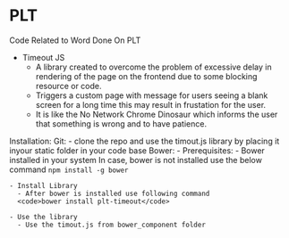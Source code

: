 # PLT
Code Related to Word Done On PLT

- Timeout JS
  - A library created to overcome the problem of excessive delay in rendering of the page on the frontend due to some blocking resource or code.
  - Triggers a custom page with message for users seeing a blank screen for a long time this may result in frustation for the user.
  - It is like the No Network Chrome Dinosaur which informs the user that something is wrong and to have patience.

Installation:
  Git:
    - clone the repo and use the timout.js library by placing it inyour static folder in your code base
  Bower:
    - Prerequisites:
      - Bower installed in your system
      In case, bower is not installed use the below command
      <code>npm install -g bower</code>
      
    - Install Library
      - After bower is installed use following command 
      <code>bower install plt-timeout</code>
      
    - Use the library
      - Use the timout.js from bower_component folder

